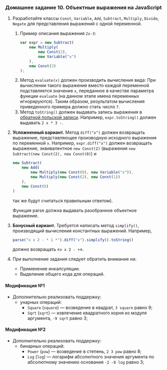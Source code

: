 ### Домашнее задание 10. Объектные выражения на JavaScript

1. Разработайте классы `Const`, `Variable`, `Add`, `Subtract`, `Multiply`, `Divide`, `Negate` для представления выражений с одной переменной.
    1. Пример описания выражения `2x-3`:
        ```javascript
        var expr = new Subtract(
        	new Multiply(
        		new Const(2),
        		new Variable("x")
        	),
        	new Const(3)
        );
       ```
    2. Метод `evaluate(x)` должен производить вычисления вида: При вычислении такого выражения вместо каждой переменной подставляется значение `x`, переданное в качестве параметра функции `evaluate` (на данном этапе имена переменных игнорируются). Таким образом, результатом вычисления приведенного примера должно стать число `7`.
    3. Метод `toString()` должен выдавать запись выражения в [обратной польской записи](https://en.wikipedia.org/wiki/Reverse_Polish_notation). Например, `expr.toString()` должен выдавать `2 x * 3 -`.
2. **Усложненный вариант.**
    Метод `diff("x")` должен возвращать выражение, представляющее производную исходного выражения по переменной `x`. Например, `expr.diff("x")` должен возвращать выражение, эквивалентное `new Const(2)` (выражения `new Subtract(new Const(2), new Const(0)`) и
    ```javascript
    new Subtract(
    	new Add(
    		new Multiply(new Const(0), new Variable("x")),
    		new Multiply(new Const(2), new Const(1))
    	),
    	new Const(0)
    )
   ```
    так же будут считаться правильным ответом).
   
    Функция parse должна выдавать разобранное объектное выражение.

3. **Бонусный вариант.** Требуется написать метод `simplify()`, производящий вычисления константных выражений. Например,
    ```javascript
    parse("x x 2 - * 1 *").diff("x").simplify().toString()
   ```
    должно возвращать «`x x 2 - +`».
4. При выполнение задания следует обратить внимание на:
    * Применение инкапсуляции.
    * Выделение общего кода для операций.

#### Модификация №1

* Дополнительно реализовать поддержку:
  - унарных операций:
    - `Square` (`square`) — возведение в квадрат, `3 square` равно 9;
    - `Sqrt` (`sqrt`) — извлечение квадратного корня из модуля аргумента, `-9 sqrt` равно 3;

#### Модификация №2

* Дополнительно реализовать поддержку:
  - бинарных операций:
    - `Power` (`pow`) — возведение в степень, `2 3 pow` равно 8;
    - `Log` (`log`) — логарифм абсолютного значения аргумента по абсолютному значению основания `-2 -8 log` равно 3;